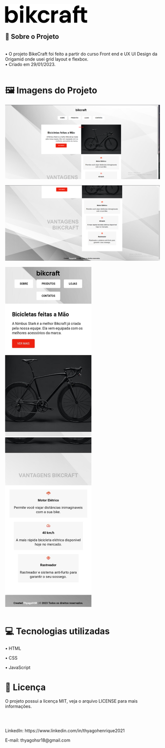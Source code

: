 <img src="assets/bikcraft.svg" align=center>
<h2>📄 Sobre o Projeto</h2>
<br>
• O projeto BikeCraft foi feito a partir do curso Front end e UX UI Design da Origamid onde usei grid layout e flexbox.<br> • Criado em 29/01/2023.
<br><br>
<h1>🖼️ Imagens do Projeto </h1>

<img src="assets/tela1.png">
<br><br>
<img src="assets/tela2.png">
<br><br>
<img src="assets/mobile1.jpeg" width=281px height=550px>
<img src="assets/mobile2.jpeg" width=281px height=550px>
<br><br>
<h1>💻 Tecnologias utilizadas</h1>
<p>• HTML</p>
<p>• CSS</p>
<p>• JavaScript</p>
<h1>📝 Licença </h1>
<p>O projeto possui a licença MIT, veja o arquivo LICENSE para mais informações.</p>
<br><br>
<p>LinkedIn: https://www.linkedin.com/in/thyagohenrique2021</p>
<p>E-mail: thyagohsr18@gmail.com</p>







